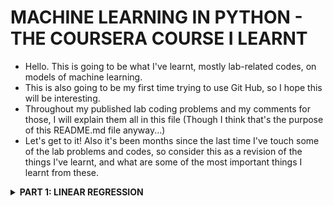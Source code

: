 ﻿# MACHINE LEARNING IN PYTHON - THE COURSERA COURSE I LEARNT

- Hello. This is going to be what I've learnt, mostly lab-related codes, on models of machine learning.
- This is also going to be my first time trying to use Git Hub, so I hope this will be interesting.
- Throughout my published lab coding problems and my comments for those, I will explain them all in this file (Though I think that's the purpose of this README.md file anyway...)
- Let's get to it! Also it's been months since the last time I've touch some of the lab problems and codes, so consider this as a revision of the things I've learnt, and what are some of the most important things I learnt from these.


<details>
<summary><strong>PART 1: LINEAR REGRESSION</strong></summary>

<details>
<summary>LAB #1: SIMPLE LINEAR REGRESSION</summary>


- I think t n- I think the name says it all. Given a dataset, you're trying to predict the target's value based on a certain feature. The feature should be the most correlated to the target as a result.
- Personally, this was the easiest lab problem compares to all of the remaining labs, and it make sense.

<details><summary>There were a lot of new terms I had to learn: </summary>

1. read_csv: This is the bridge that helps datasets from the Internet to be used in our local machine.

2. hist: Making a histogram that can then be graphed into a barchart thanks to matplotlib.

3. scatter: A scatter plot that show points on an xy-graph, but this time is between two feature.

4. reshape: On the process of inserting the data on the LinearRegression(), the <fit> by default requires the  value to be at least a 2D array (n-observations, n-features). But because on this particular dataset the X is 1D, the reshape allows the X to turn 1D to 2D. Not sure if I'll ever be able to use it in real life though. </details>

- Overall, the process of this lab problem is as follows:
Get the dataset --> Get it to our computer --> Preprocess the data --> Split into testing and training data --> Use the training data on the model --> Get the prediction data from the model ---> Compare it with the testing data to get our evaluation of the model.

- Everytime I come back to this lab problem, I can understand all the codes, but can't actually type them. I think that should be fine, since understanding what the code first should be prioritized.
- Everytime I come back to this lab problem, I can understand all the codes, but can't actually type them. I think that should be fine, since understanding what the code first should be prioritized.

Summary:

Input: Dataset from the Internet

Output: A linear regression model that predict the target's value from a most correlated feature.

</details>

<details>
<summary>LAB #2: MULTIPLE LINEAR REGRESSION</summary>

- Still simple concept. It's like having more features to predict a target, that's all.
- The hard part for me on this lab was trying to understand what the code was doing. Compare to LAB #1, this one felt like an actual boss when I first encounter it.

<details> <summary> This time I'll try to explain the code through each process, one by one: </summary>

1. Dataset from Internet to our computer: The exact same.

2. Preprocess the data <Part 1>: Now for the model, the data needs to be numerical (and relevant, not it right now), so any redundant or features that won't be useful for the model must be transformed, or removed. Categories can be transformed into numerical by using certain ways, but for this lab, we would remove it. The next step is also a a part of preprocessing process: Finding the correlation between features and targets by making scatter plots.

3. Preprocess the data <Part 2>: This one is a bit hard initally for me cause of <iloc>, but then it makes sense eventually. X is the entire two columns' data, and y is the 3rd column. The reason this is <Part 2> is because we have to <Standardize> the data, not just removing redundant or categorical features. The formula behind this... is annoying to learn. Basically we would turn the data so that it would have <mean = 0> and <Standard Deviation = 1>. And then X' = (X-m)/S, I think. Consider that a hint...

4. Split into testing and training data

5. Train the data on the model: The model is still called LinearRegression(), just having more features than the last lab.

6. Get the coefficients and intercepts of the model's training. This is the <Standard> version, meaning that the values here are made from a standardized dataset.

7. <Optional> Get the coefficients and intercepts of the actual, unstandardized data <Task 12>. This is probably for when we need to describe the relationship between the actual features and targets. The values on the <standard> version won't work because the data was not the same with the original version. The whole formula thing is like <y = mx' + n>, but this time substitute it with <x' = (x=-m)/S>.

8. Plot the model: Involves plotting 3 values, which requires a 3D regression plane. Also plotting each feature with the target, so 2 simple linear regression plot as well. </details>

Summary:

Input: Dataset
Output: More linear regression between 2 features and 1 target. Note that this can go in many ways, now that we learn about multiple linear regression.

EX: We might literally use 5 features to predict 3 targets.

</details>


<details>
<summary><strong>PART 2: REDUCE DIMENSION</strong></summary>

<details>
<summary>LAB #3: PCA (PRINCIPLE COMPONENTS ANALYSIS)</summary>

- Now we are getting to the interesting part. Reduce dimension algorithm.
- Imagine a dataset that is just a table. That is 2D. What if a 3D, 4D, 5D,...? How would we even begin to preprocess the data in the first place?
- This is where PCA comes in clutch. It reduces the dimensions of the data without losing much of the data's information, making the preprocessing stage much easier to deal with.

<details> <summary> Most of the instructions of how the code works are already in the code; here is a short outline of PCA: </summary>

- Given a dataset that's been graphed, PCA finds a line that captures the highest amount of variance (PC1). Points projected onto this line define the new coordinate.
- Given a dataset that's been graphed, PCA finds a line that captures the highest amount of variance (PC1). Points projected onto this line define the new coordinate.

- If choosing two components, a second principal component (PC2) is chosen orthogonal to PC1, and together they form a new coordinate system.

- The reduced dataset is the points' coordinates in the principal component axes. </details>

Summary:

Input: Dataset with too many dimensions
Output: Dataset with less dimensions.

</details>

<details>
<summary>LAB #4: t-SNE and UMAP</summary>

- These two dimensional reduction algorithms are competitors to PCA.
- The explanation of the code can be found in the code file.
s>
<summary><strong>Dimensionality reduction comparison: PCA vs t-SNE vs UMAP</strong></summary>

<div style="overflow-x:auto;"> 
<table style="border-collapse:collapse; width:100%; max-width:100%; font-family:Arial,Helvetica,sans-serif;">
	<thead>
		<tr>
			<th style="text-align:left; padding:12px; background:#f0f0f0; border:1px solid #ddd;">Feature</th>
			<th style="text-align:left; padding:12px; background:linear-gradient(90deg,#d81b60,#ff4081); color:#fff; border:1px solid #ddd;">PCA</th>
			<th style="text-align:left; padding:12px; background:linear-gradient(90deg,#00bcd4,#18ffff); color:#fff; border:1px solid #ddd;">t-SNE</th>
			<th style="text-align:left; padding:12px; background:linear-gradient(90deg,#8bc34a,#c5e1a5); color:#000; border:1px solid #ddd;">UMAP</th>
		</tr>
	</thead>
	<tbody>
		<tr>
			<td style="padding:10px; border:1px solid #eee; vertical-align:top;">Type of method</td>
			<td style="padding:10px; border:1px solid #eee; vertical-align:top;">Linear method (uses linear transformations)</td>
			<td style="padding:10px; border:1px solid #eee; vertical-align:top;">Non-linear method (focuses on local structure)</td>
			<td style="padding:10px; border:1px solid #eee; vertical-align:top;">Non-linear method (focuses on both local and global structure)</td>
		</tr>
		<tr>
			<td style="padding:10px; border:1px solid #eee; vertical-align:top;">Focus</td>
			<td style="padding:10px; border:1px solid #eee; vertical-align:top;">Maximizing variance (global structure)</td>
			<td style="padding:10px; border:1px solid #eee; vertical-align:top;">Preserving local structure (neighborhoods)</td>
			<td style="padding:10px; border:1px solid #eee; vertical-align:top;">Preserving both local and global structure</td>
		</tr>
		<tr>
			<td style="padding:10px; border:1px solid #eee; vertical-align:top;">Preserves</td>
			<td style="padding:10px; border:1px solid #eee; vertical-align:top;">Variance (overall spread of the data)</td>
			<td style="padding:10px; border:1px solid #eee; vertical-align:top;">Local relationships (similarity between neighbors)</td>
			<td style="padding:10px; border:1px solid #eee; vertical-align:top;">Local and global relationships (overall shape and clusters)</td>
		</tr>
		<tr>
			<td style="padding:10px; border:1px solid #eee; vertical-align:top;">Output</td>
			<td style="padding:10px; border:1px solid #eee; vertical-align:top;">Linear transformation of the data into principal components</td>
			<td style="padding:10px; border:1px solid #eee; vertical-align:top;">2D or 3D representation that reflects local similarities</td>
			<td style="padding:10px; border:1px solid #eee; vertical-align:top;">2D or 3D representation with more global structure</td>
		</tr>
		<tr>
			<td style="padding:10px; border:1px solid #eee; vertical-align:top;">Scalability</td>
			<td style="padding:10px; border:1px solid #eee; vertical-align:top;">Highly scalable (works well with large datasets)</td>
			<td style="padding:10px; border:1px solid #eee; vertical-align:top;">Computationally expensive on large datasets</td>
			<td style="padding:10px; border:1px solid #eee; vertical-align:top;">Scalable, faster than t-SNE, works well with large datasets</td>
		</tr>
		<tr>
			<td style="padding:10px; border:1px solid #eee; vertical-align:top;">Speed</td>
			<td style="padding:10px; border:1px solid #eee; vertical-align:top;">Fast</td>
			<td style="padding:10px; border:1px solid #eee; vertical-align:top;">Slow, especially for large datasets</td>
			<td style="padding:10px; border:1px solid #eee; vertical-align:top;">Faster than t-SNE, more scalable</td>
		</tr>
		<tr>
			<td style="padding:10px; border:1px solid #eee; vertical-align:top;">Reproducibility</td>
			<td style="padding:10px; border:1px solid #eee; vertical-align:top;">Very stable and deterministic</td>
			<td style="padding:10px; border:1px solid #eee; vertical-align:top;">Results can vary with different runs</td>
			<td style="padding:10px; border:1px solid #eee; vertical-align:top;">More stable than t-SNE, but less deterministic than PCA</td>
		</tr>
		<tr>
			<td style="padding:10px; border:1px solid #eee; vertical-align:top;">Interpretability</td>
			<td style="padding:10px; border:1px solid #eee; vertical-align:top;">Results are easy to interpret (principal components)</td>
			<td style="padding:10px; border:1px solid #eee; vertical-align:top;">Results are harder to interpret (abstract relationships)</td>
			<td style="padding:10px; border:1px solid #eee; vertical-align:top;">Results are more interpretable than t-SNE, but not as clear as PCA</td>
		</tr>
		<tr>
			<td style="padding:10px; border:1px solid #eee; vertical-align:top;">Best for</td>
			<td style="padding:10px; border:1px solid #eee; vertical-align:top;">When you want to preserve overall variance and reduce dimensionality linearly (e.g., for feature extraction, noise reduction)</td>
			<td style="padding:10px; border:1px solid #eee; vertical-align:top;">When you want to explore local structure and identify clusters in the data</td>
			<td style="padding:10px; border:1px solid #eee; vertical-align:top;">When you want to preserve both local and global structure, especially in complex, large datasets</td>
		</tr>
		</tbody>
	</table>
	</div>

</details>

</details>

<details>
<summary><strong>PART 3: CLUSTERING</strong></summary>

<details>
<summary>LAB #5: K-MEANS CLUSTERING</summary>

- I kinda like this lab. It is visually intuitive and the plots make the behavior of the algorithm easy to understand.
- K-Means partitions data into k non-overlapping clusters. Each cluster has a centroid and the algorithm iteratively assigns points to the nearest centroid and recomputes centroids until convergence.
- The method assumes roughly spherical, similarly sized clusters and is sensitive to outliers.

Examples / notes:

1. Choose k (number of clusters) up front — there are heuristics to help with this (see below).
2. K-Means tries to minimize within-cluster variance (sum of squared distances to centroids).
3. It works well on well-separated clusters and scales to moderately large datasets.

Important caveats:

- Assumes clusters are roughly convex and similarly sized.
- Sensitive to outliers and initialization (use multiple restarts / k-means++ initialization).

- Heuristic techniques for choosing k and evaluating clustering quality:

	- Silhouette analysis

	- Elbow method

	- Davies-Bouldin index

</details>

</details>